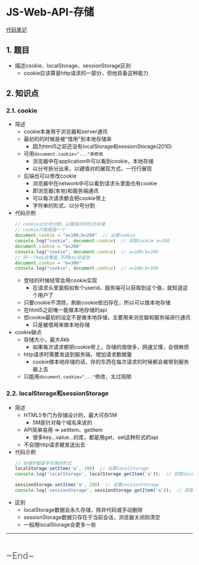 # JS-Web-API-存储
<ClientOnly>
  <Valine></Valine>
</ClientOnly>

[代码笔记](https://freshhu.github.io/blog_code/interview/interview-one-side/13.html)

## 1. 题目
- 描述cookie、localStorage、sessionStorage区别
  - cookie应该算是http请求的一部分，但他具备这种能力

## 2. 知识点
### 2.1. cookie
- 简述
  - cookie本身用于浏览器和server通讯
  - 最初的的时候是被"借用"到本地存储来
    - 因为html5之前还没有localStorage和sessionStorage(2010)
  - 可用`document.cookie="..."来修改`
    - 浏览器中在application中可以看到cookie，本地存储
    - 以分号拆分出来，以键值对的展现方式，一行行展现
  - 后端也可以修改cookie
    - 浏览器中在network中可以看到请求头里面也有cookie
    - 即浏览器(本地)和服务端通讯
    - 可以每次请求都会把cookie带上
    - 字符串的形式，以分号分割
- 代码示例
  ```js
  // cookie以分号分割，以键值对的形式存储
  // cookie只能赋值一个
  document.cookie = "a=100;b=200"  // 设置cookie
  console.log("cookie", document.cookie)  // 获取cookie a=100
  document.cookie = "b=200"
  console.log("cookie", document.cookie)  // a=100;b=200
  // 同一个key会覆盖,不同key会追加
  document.cookie = "b=300"
  console.log("cookie", document.cookie)  // a=100;b=300
  ```
  - 登陆的时候经常会用cookie实现
    - 在请求头里面假如有个userid，服务端可以获取到这个值，就知道这个用户了
  - 只要cookie不清除，刷新cookie依旧存在，所以可以做本地存储
  - 在html5之前唯一能做本地存储的api
  - 但cookie最初的设定不是做本地存储，主要用来浏览器和服务端进行通讯
    - 只是被借用来做本地存储
- cookie缺点
  - 存储大小，最大4kb
    - 如果每次请求都把cookie带上，存储的值很多，网速又慢，会很麻烦
  - http请求时需要发送到服务端，增加请求数据量
    - cookie做本地存储的话，存的东西在每次请求的时候都会被带到服务器上去
  - 只能用`document.cookie="..."`修改，太过简陋

### 2.2. localStorage和sessionStorage
- 简述
  - HTML5专门为存储设计的，最大可存5M
    - 5M是针对每个域名来说的
  - API简单易用 => setItem、getItem
    - 很多key...value...的库，都是用get、set这种形式的api
  - 不会随http请求被发送出去
- 代码示例
  ```js
  // 存储的都是字符串的形式
  localStorage.setItem('a', 100)  // 设置localStorage
  console.log('localStorage', localStorage.getItem('a'));  // 获取localStorage

  sessionStorage.setItem('a', 200)  // 设置sessionStorage
  console.log('sessionStorage', sessionStorage.getItem('a'));  // 获取sessionStorage
  ```
- 区别
  - localStorage数据会永久存储，除非代码或手动删除
  - sessionStorage数据只存在于当前会话，浏览器关闭则清空
  - 一般用localStorage会更多一些

---
<br />

<font color="#666" size="5">\~End~</font>
